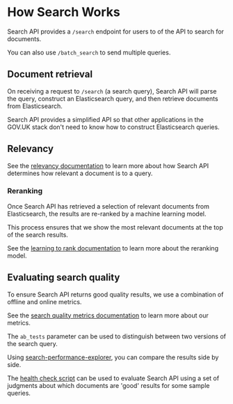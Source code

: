# How Search Works

Search API provides a `/search` endpoint for users to of the API to search
for documents.

You can also use `/batch_search` to send multiple queries.

## Document retrieval

On receiving a request to `/search` (a search query), Search API will parse
the query, construct an Elasticsearch query, and then retrieve documents
from Elasticsearch.

Search API provides a simplified API so that other applications in the GOV.UK
stack don't need to know how to construct Elasticsearch queries.

## Relevancy

See the [relevancy documentation](relevancy.md) to learn more about how
Search API determines how relevant a document is to a query.

### Reranking

Once Search API has retrieved a selection of relevant documents from
Elasticsearch, the results are re-ranked by a machine learning model.

This process ensures that we show the most relevant documents at the top
of the search results.

See the [learning to rank documentation](learning-to-rank.md) to learn
more about the reranking model.

## Evaluating search quality

To ensure Search API returns good quality results, we use a combination of
offline and online metrics.

See the [search quality metrics documentation](search-quality-metrics.md)
to learn more about our metrics.

The `ab_tests` parameter can be used to distinguish between two versions of
the search query.

Using [search-performance-explorer](https://github.com/alphagov/search-performance-explorer),
you can compare the results side by side.

The [health check script](https://github.com/alphagov/search-performance-explorer/blob/master/health-check.md)
can be used to evaluate Search API using a set of judgments about which documents
are 'good' results for some sample queries.
